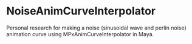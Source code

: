 # NoiseAnimCurveInterpolator
Personal research for making a noise (sinusoidal wave and perlin noise) animation curve using MPxAnimCurveInterpolator in Maya.
